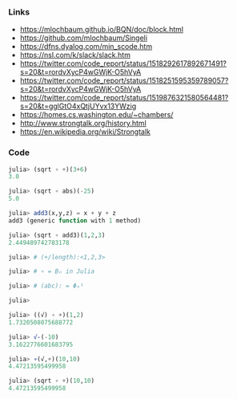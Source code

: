 ### Links

* https://mlochbaum.github.io/BQN/doc/block.html
* https://github.com/mlochbaum/Singeli
* https://dfns.dyalog.com/min_scode.htm
* https://nsl.com/k/slack/slack.htm
* https://twitter.com/code_report/status/1518292617892671491?s=20&t=rordvXycP4wGWjK-O5hVyA
* https://twitter.com/code_report/status/1518251595359789057?s=20&t=rordvXycP4wGWjK-O5hVyA
* https://twitter.com/code_report/status/1519876321580564481?s=20&t=gglGtO4xQtjUYvx13YWzig
* https://homes.cs.washington.edu/~chambers/
* http://www.strongtalk.org/history.html
* https://en.wikipedia.org/wiki/Strongtalk

### Code

```julia
julia> (sqrt ∘ +)(3+6)
3.0

julia> (sqrt ∘ abs)(-25)
5.0

julia> add3(x,y,z) = x + y + z
add3 (generic function with 1 method)

julia> (sqrt ∘ add3)(1,2,3)
2.449489742783178

julia> # (+/length):<1,2,3>

julia> # ∘ = Bₙ in Julia

julia> # (abc): = Φₙ¹

julia> 

julia> ((√) ∘ +)(1,2)
1.7320508075688772

julia> √-(-10)
3.1622776601683795

julia> ∘(√,+)(10,10)
4.47213595499958

julia> (sqrt ∘ +)(10,10)
4.47213595499958

```
